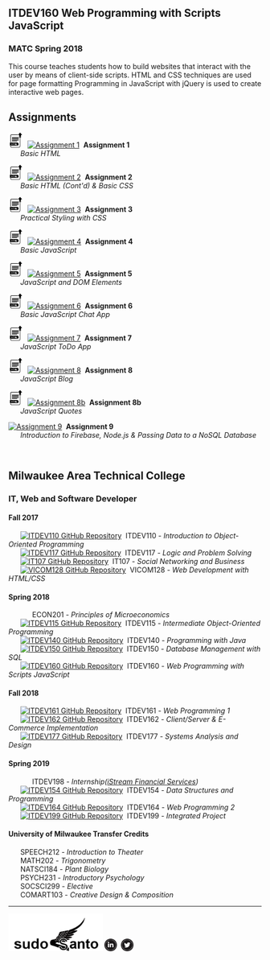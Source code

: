 ITDEV160 Web Programming with Scripts JavaScript
------
### MATC Spring 2018

This course teaches students how to build websites that interact with the user by means of client-side scripts. HTML and CSS techniques are used for page formatting Programming in JavaScript with jQuery is used to create interactive web pages.

Assignments
------

[<img src="https://github.com/sudoSanto/sudoSantoMedia/blob/master/HTMLIcon.png" alt="Assignment 1" width="30" height="30">](https://htmlpreview.github.io/?https://github.com/sudoSanto/ITDEV160-Web-Programming-with-Scripts-JavaScript/blob/master/assignment-1/index.html "Assignment 1")&nbsp;
[<img src="https://github.com/favicon.ico" alt="Assignment 1" width="18" height="18">](https://github.com/sudoSanto/ITDEV160-Web-Programming-with-Scripts-JavaScript/tree/master/assignment-1 "Assignment 1")&nbsp;
**Assignment 1**\
&nbsp;&nbsp;&nbsp;&nbsp;&nbsp;&nbsp;*Basic HTML*

[<img src="https://github.com/sudoSanto/sudoSantoMedia/blob/master/HTMLIcon.png" alt="Assignment 2" width="30" height="30">](https://htmlpreview.github.io/?https://github.com/sudoSanto/ITDEV160-Web-Programming-with-Scripts-JavaScript/blob/master/assignment-2/index.html "Assignment 2")&nbsp;
[<img src="https://github.com/favicon.ico" alt="Assignment 2" width="18" height="18">](https://github.com/sudoSanto/ITDEV160-Web-Programming-with-Scripts-JavaScript/tree/master/assignment-2 "Assignment 2")&nbsp;
**Assignment 2**\
&nbsp;&nbsp;&nbsp;&nbsp;&nbsp;&nbsp;*Basic HTML (Cont'd) & Basic CSS*

[<img src="https://github.com/sudoSanto/sudoSantoMedia/blob/master/HTMLIcon.png" alt="Assignment 3" width="30" height="30">](https://htmlpreview.github.io/?https://github.com/sudoSanto/ITDEV160-Web-Programming-with-Scripts-JavaScript/blob/master/assignment-3/index.html "Assignment 3")&nbsp;
[<img src="https://github.com/favicon.ico" alt="Assignment 3" width="18" height="18">](https://github.com/sudoSanto/ITDEV160-Web-Programming-with-Scripts-JavaScript/tree/master/assignment-3 "Assignment 3")&nbsp;
**Assignment 3**\
&nbsp;&nbsp;&nbsp;&nbsp;&nbsp;&nbsp;*Practical Styling with CSS*

[<img src="https://github.com/sudoSanto/sudoSantoMedia/blob/master/HTMLIcon.png" alt="Assignment 4" width="30" height="30">](https://htmlpreview.github.io/?https://github.com/sudoSanto/ITDEV160-Web-Programming-with-Scripts-JavaScript/blob/master/assignment-4/index.html "Assignment 4")&nbsp;
[<img src="https://github.com/favicon.ico" alt="Assignment 4" width="18" height="18">](https://github.com/sudoSanto/ITDEV160-Web-Programming-with-Scripts-JavaScript/tree/master/assignment-4 "Assignment 4")&nbsp;
**Assignment 4**\
&nbsp;&nbsp;&nbsp;&nbsp;&nbsp;&nbsp;*Basic JavaScript*

[<img src="https://github.com/sudoSanto/sudoSantoMedia/blob/master/HTMLIcon.png" alt="Assignment 5" width="30" height="30">](https://htmlpreview.github.io/?https://github.com/sudoSanto/ITDEV160-Web-Programming-with-Scripts-JavaScript/blob/master/assignment-5/index.html "Assignment 5")&nbsp;
[<img src="https://github.com/favicon.ico" alt="Assignment 5" width="18" height="18">](https://github.com/sudoSanto/ITDEV160-Web-Programming-with-Scripts-JavaScript/tree/master/assignment-5 "Assignment 5")&nbsp;
**Assignment 5**\
&nbsp;&nbsp;&nbsp;&nbsp;&nbsp;&nbsp;*JavaScript and DOM Elements*

[<img src="https://github.com/sudoSanto/sudoSantoMedia/blob/master/HTMLIcon.png" alt="Assignment 6" width="30" height="30">](https://htmlpreview.github.io/?https://github.com/sudoSanto/ITDEV160-Web-Programming-with-Scripts-JavaScript/blob/master/assignment-6/index.html "Assignment 6")&nbsp;
[<img src="https://github.com/favicon.ico" alt="Assignment 6" width="18" height="18">](https://github.com/sudoSanto/ITDEV160-Web-Programming-with-Scripts-JavaScript/tree/master/assignment-6 "Assignment 6")&nbsp;
**Assignment 6**\
&nbsp;&nbsp;&nbsp;&nbsp;&nbsp;&nbsp;*Basic JavaScript Chat App*

[<img src="https://github.com/sudoSanto/sudoSantoMedia/blob/master/HTMLIcon.png" alt="Assignment 7" width="30" height="30">](https://htmlpreview.github.io/?https://github.com/sudoSanto/ITDEV160-Web-Programming-with-Scripts-JavaScript/blob/master/assignment-7/index.html "Assignment 7")&nbsp;
[<img src="https://github.com/favicon.ico" alt="Assignment 7" width="18" height="18">](https://github.com/sudoSanto/ITDEV160-Web-Programming-with-Scripts-JavaScript/tree/master/assignment-7 "Assignment 7")&nbsp;
**Assignment 7**\
&nbsp;&nbsp;&nbsp;&nbsp;&nbsp;&nbsp;*JavaScript ToDo App*

[<img src="https://github.com/sudoSanto/sudoSantoMedia/blob/master/HTMLIcon.png" alt="Assignment 8" width="30" height="30">](https://htmlpreview.github.io/?https://github.com/sudoSanto/ITDEV160-Web-Programming-with-Scripts-JavaScript/blob/master/assignment-8/index.html "Assignment 8")&nbsp;
[<img src="https://github.com/favicon.ico" alt="Assignment 8" width="18" height="18">](https://github.com/sudoSanto/ITDEV160-Web-Programming-with-Scripts-JavaScript/tree/master/assignment-8 "Assignment 8")&nbsp;
**Assignment 8**\
&nbsp;&nbsp;&nbsp;&nbsp;&nbsp;&nbsp;*JavaScript Blog*

[<img src="https://github.com/sudoSanto/sudoSantoMedia/blob/master/HTMLIcon.png" alt="Assignment 8b" width="30" height="30">](https://htmlpreview.github.io/?https://github.com/sudoSanto/ITDEV160-Web-Programming-with-Scripts-JavaScript/blob/master/assignment-8b/index.html "Assignment 8b")&nbsp;
[<img src="https://github.com/favicon.ico" alt="Assignment 8b" width="18" height="18">](https://github.com/sudoSanto/ITDEV160-Web-Programming-with-Scripts-JavaScript/tree/master/assignment-8b "Assignment 8b")&nbsp;
**Assignment 8b**\
&nbsp;&nbsp;&nbsp;&nbsp;&nbsp;&nbsp;*JavaScript Quotes*

[<img src="https://github.com/favicon.ico" alt="Assignment 9" width="18" height="18">](https://github.com/sudoSanto/ITDEV160-Web-Programming-with-Scripts-JavaScript/tree/master/assignment-9 "Assignment 9")&nbsp;
**Assignment 9**\
&nbsp;&nbsp;&nbsp;&nbsp;&nbsp;&nbsp;*Introduction to Firebase, Node.js & Passing Data to a NoSQL Database*

<br/>

Milwaukee Area Technical College
------
### IT, Web and Software Developer
#### Fall 2017
&nbsp;&nbsp;&nbsp;&nbsp;&nbsp;&nbsp;[<img src="https://github.com/favicon.ico" alt="ITDEV110 GitHub Repository" width="18" height="18">](https://github.com/sudoSanto/ITDEV110-Intro-to-Object-Oriented-Programming "ITDEV110 GitHub Repository")&nbsp;
ITDEV110 - *Introduction to Object-Oriented Programming*\
&nbsp;&nbsp;&nbsp;&nbsp;&nbsp;&nbsp;[<img src="https://github.com/favicon.ico" alt="ITDEV117 GitHub Repository" width="18" height="18">](https://github.com/sudoSanto/ITDEV117-Logic-and-Problem-Solving "ITDEV117 GitHub Repository")&nbsp;
ITDEV117 - *Logic and Problem Solving*\
&nbsp;&nbsp;&nbsp;&nbsp;&nbsp;&nbsp;[<img src="https://github.com/favicon.ico" alt="IT107 GitHub Repository" width="18" height="18">](https://github.com/sudoSanto/IT107-Social-Networking-and-Business "IT107 GitHub Repository")&nbsp;
IT107 - *Social Networking and Business*\
&nbsp;&nbsp;&nbsp;&nbsp;&nbsp;&nbsp;[<img src="https://github.com/favicon.ico" alt="VICOM128 GitHub Repository" width="18" height="18">](https://github.com/sudoSanto/VICOM128-Web-Development-with-HTML-CSS "VICOM128 GitHub Repository")&nbsp;
VICOM128 - *Web Development with HTML/CSS*

#### Spring 2018
&nbsp;&nbsp;&nbsp;&nbsp;&nbsp;&nbsp;&nbsp;&nbsp;&nbsp;&nbsp;&nbsp;&nbsp;ECON201 - *Principles of Microeconomics*\
&nbsp;&nbsp;&nbsp;&nbsp;&nbsp;&nbsp;[<img src="https://github.com/favicon.ico" alt="ITDEV115 GitHub Repository" width="18" height="18">](https://github.com/sudoSanto/ITDEV115-Intermediate-Object-Oriented-Programming "ITDEV115 GitHub Repository")&nbsp;
ITDEV115 - *Intermediate Object-Oriented Programming*\
&nbsp;&nbsp;&nbsp;&nbsp;&nbsp;&nbsp;[<img src="https://github.com/favicon.ico" alt="ITDEV140 GitHub Repository" width="18" height="18">](https://github.com/sudoSanto/ITDEV140-Programming-with-Java "ITDEV140 GitHub Repository")&nbsp;
ITDEV140 - *Programming with Java*\
&nbsp;&nbsp;&nbsp;&nbsp;&nbsp;&nbsp;[<img src="https://github.com/favicon.ico" alt="ITDEV150 GitHub Repository" width="18" height="18">](https://github.com/sudoSanto/ITDEV150-Database-Management-with-SQL "ITDEV150 GitHub Repository")&nbsp;
ITDEV150 - *Database Management with SQL*\
&nbsp;&nbsp;&nbsp;&nbsp;&nbsp;&nbsp;[<img src="https://github.com/favicon.ico" alt="ITDEV160 GitHub Repository" width="18" height="18">](https://github.com/sudoSanto/ITDEV160-Web-Programming-With-Scripts-JavaScript "ITDEV160 GitHub Repository")&nbsp;
ITDEV160 - *Web Programming with Scripts JavaScript*

#### Fall 2018
&nbsp;&nbsp;&nbsp;&nbsp;&nbsp;&nbsp;[<img src="https://github.com/favicon.ico" alt="ITDEV161 GitHub Repository" width="18" height="18">](https://github.com/sudoSanto/ITDEV161-Web-Programming-1 "ITDEV161 GitHub Repository")&nbsp;
ITDEV161 - *Web Programming 1*\
&nbsp;&nbsp;&nbsp;&nbsp;&nbsp;&nbsp;[<img src="https://github.com/favicon.ico" alt="ITDEV162 GitHub Repository" width="18" height="18">](https://github.com/sudoSanto/ITDEV162-Client-Server-and-E-Commerce-Implementation "ITDEV162 GitHub Repository")&nbsp;
ITDEV162 - *Client/Server & E-Commerce Implementation*\
&nbsp;&nbsp;&nbsp;&nbsp;&nbsp;&nbsp;[<img src="https://github.com/favicon.ico" alt="ITDEV177 GitHub Repository" width="18" height="18">](https://github.com/sudoSanto/ITDEV177-Systems-Analysis-and-Design "ITDEV177 GitHub Repository")&nbsp;
ITDEV177 - *Systems Analysis and Design*

#### Spring 2019
&nbsp;&nbsp;&nbsp;&nbsp;&nbsp;&nbsp;&nbsp;&nbsp;&nbsp;&nbsp;&nbsp;&nbsp;ITDEV198 - *Internship([iStream Financial Services](https://www.istreamfs.com/ "iStream Financial Services"))*\
&nbsp;&nbsp;&nbsp;&nbsp;&nbsp;&nbsp;[<img src="https://github.com/favicon.ico" alt="ITDEV154 GitHub Repository" width="18" height="18">](https://github.com/sudoSanto/ITDEV154-Data-Structures-and-Programming "ITDEV154 GitHub Repository")&nbsp;
ITDEV154 - *Data Structures and Programming*\
&nbsp;&nbsp;&nbsp;&nbsp;&nbsp;&nbsp;[<img src="https://github.com/favicon.ico" alt="ITDEV164 GitHub Repository" width="18" height="18">](https://github.com/sudoSanto/ITDEV164-Web-Programming-2 "ITDEV164 GitHub Repository")&nbsp;
ITDEV164 - *Web Programming 2*\
&nbsp;&nbsp;&nbsp;&nbsp;&nbsp;&nbsp;[<img src="https://github.com/favicon.ico" alt="ITDEV199 GitHub Repository" width="18" height="18">](https://github.com/sudoSanto/ITDEV199-Integrated-Project "ITDEV199 GitHub Repository")&nbsp;
ITDEV199 - *Integrated Project*

#### University of Milwaukee Transfer Credits
&nbsp;&nbsp;&nbsp;&nbsp;&nbsp;&nbsp;SPEECH212 - *Introduction to Theater*\
&nbsp;&nbsp;&nbsp;&nbsp;&nbsp;&nbsp;MATH202 - *Trigonometry*\
&nbsp;&nbsp;&nbsp;&nbsp;&nbsp;&nbsp;NATSCI184 - *Plant Biology*\
&nbsp;&nbsp;&nbsp;&nbsp;&nbsp;&nbsp;PSYCH231 - *Introductory Psychology*\
&nbsp;&nbsp;&nbsp;&nbsp;&nbsp;&nbsp;SOCSCI299 - *Elective*\
&nbsp;&nbsp;&nbsp;&nbsp;&nbsp;&nbsp;COMART103 - *Creative Design & Composition*

---
[<img src="https://github.com/sudoSanto/sudoSantoMedia/blob/master/sudoSantoLogoFull.png" alt="Portfolio" height="75">](https://sudosanto.github.io/ "Portfolio")
[<img src="https://github.com/sudoSanto/sudoSantoMedia/blob/master/linkedInIconL.png" alt="LinkedIn" width="25" height="25">](https://www.linkedin.com/in/matthew-j-dalsanto/ "LinkedIn")&nbsp;
[<img src="https://github.com/sudoSanto/sudoSantoMedia/blob/master/twitterIconL.png" alt="@sudoSanto" width="25" height="25">](https://twitter.com/sudoSanto "@sudoSanto")&nbsp;
